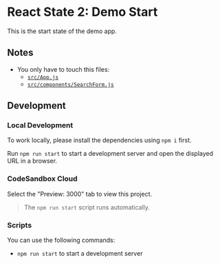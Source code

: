 # React State 2: Demo Start

This is the start state of the demo app.

## Notes

- You only have to touch this files:
  - [`src/App.js`](./src/App.js)
  - [`src/components/SearchForm.js`](./src/components/SearchForm.js)

## Development

### Local Development

To work locally, please install the dependencies using `npm i` first.

Run `npm run start` to start a development server and open the displayed URL in a browser.

### CodeSandbox Cloud

Select the "Preview: 3000" tab to view this project.

> The `npm run start` script runs automatically.

### Scripts

You can use the following commands:

- `npm run start` to start a development server
